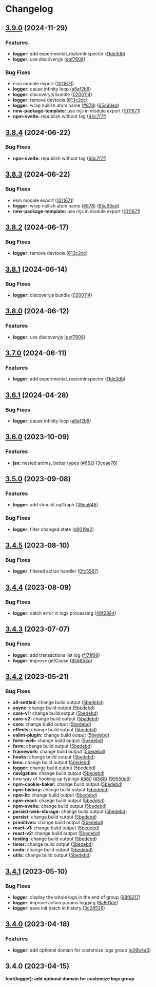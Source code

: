 # Changelog

## [3.9.0](https://github.com/skhrv/reatom/compare/logger-v3.8.4...logger-v3.9.0) (2024-11-29)


### Features

* **logger:** add experimental_reatomInspector ([f1de3db](https://github.com/skhrv/reatom/commit/f1de3db5eafb1822d974e43325b73f1f606591b5))
* **logger:** use discoveryjs ([eef7808](https://github.com/skhrv/reatom/commit/eef7808cff6e36f16dfd97396e95f230f6dc4bda))


### Bug Fixes

* esm module export ([1011671](https://github.com/skhrv/reatom/commit/10116719dd92d8102352a39e4ed772b8173d8668))
* **logger:** cause infinity loop ([a8af2b8](https://github.com/skhrv/reatom/commit/a8af2b824e4772e64eb6c85695eba494856e52cf))
* **logger:** discoveryjs bundle ([0200114](https://github.com/skhrv/reatom/commit/020011447a3f379a182f4b9dbb4dc754b46a4a85))
* **logger:** remove devtools ([613c2dc](https://github.com/skhrv/reatom/commit/613c2dcb8eb894ad49a7de71d852ed9f86ee6834))
* **logger:** wrap nullish atom name ([#878](https://github.com/skhrv/reatom/issues/878)) ([65c90ed](https://github.com/skhrv/reatom/commit/65c90ed75c88d737a32c1e459d127980df1e4161))
* **new-package-template:** use mjs in module export ([1011671](https://github.com/skhrv/reatom/commit/10116719dd92d8102352a39e4ed772b8173d8668))
* **npm-svelte:** republish without tag ([93c7f7f](https://github.com/skhrv/reatom/commit/93c7f7f5ec58247b1b3aec854cd83b0a0ecd6a6c))

## [3.8.4](https://github.com/artalar/reatom/compare/logger-v3.8.3...logger-v3.8.4) (2024-06-22)


### Bug Fixes

* **npm-svelte:** republish without tag ([93c7f7f](https://github.com/artalar/reatom/commit/93c7f7f5ec58247b1b3aec854cd83b0a0ecd6a6c))

## [3.8.3](https://github.com/artalar/reatom/compare/logger-v3.8.2...logger-v3.8.3) (2024-06-22)


### Bug Fixes

* esm module export ([1011671](https://github.com/artalar/reatom/commit/10116719dd92d8102352a39e4ed772b8173d8668))
* **logger:** wrap nullish atom name ([#878](https://github.com/artalar/reatom/issues/878)) ([65c90ed](https://github.com/artalar/reatom/commit/65c90ed75c88d737a32c1e459d127980df1e4161))
* **new-package-template:** use mjs in module export ([1011671](https://github.com/artalar/reatom/commit/10116719dd92d8102352a39e4ed772b8173d8668))

## [3.8.2](https://github.com/artalar/reatom/compare/logger-v3.8.1...logger-v3.8.2) (2024-06-17)


### Bug Fixes

* **logger:** remove devtools ([613c2dc](https://github.com/artalar/reatom/commit/613c2dcb8eb894ad49a7de71d852ed9f86ee6834))

## [3.8.1](https://github.com/artalar/reatom/compare/logger-v3.8.0...logger-v3.8.1) (2024-06-14)


### Bug Fixes

* **logger:** discoveryjs bundle ([0200114](https://github.com/artalar/reatom/commit/020011447a3f379a182f4b9dbb4dc754b46a4a85))

## [3.8.0](https://github.com/artalar/reatom/compare/logger-v3.7.0...logger-v3.8.0) (2024-06-12)


### Features

* **logger:** use discoveryjs ([eef7808](https://github.com/artalar/reatom/commit/eef7808cff6e36f16dfd97396e95f230f6dc4bda))

## [3.7.0](https://github.com/artalar/reatom/compare/logger-v3.6.1...logger-v3.7.0) (2024-06-11)


### Features

* **logger:** add experimental_reatomInspector ([f1de3db](https://github.com/artalar/reatom/commit/f1de3db5eafb1822d974e43325b73f1f606591b5))

## [3.6.1](https://github.com/artalar/reatom/compare/logger-v3.6.0...logger-v3.6.1) (2024-04-28)


### Bug Fixes

* **logger:** cause infinity loop ([a8af2b8](https://github.com/artalar/reatom/commit/a8af2b824e4772e64eb6c85695eba494856e52cf))

## [3.6.0](https://github.com/artalar/reatom/compare/logger-v3.5.0...logger-v3.6.0) (2023-10-09)


### Features

* **jsx:** nested atoms, better types ([#652](https://github.com/artalar/reatom/issues/652)) ([3ceae78](https://github.com/artalar/reatom/commit/3ceae788da52ff40a561ce5b2fc5371475fb7d7c))

## [3.5.0](https://github.com/artalar/reatom/compare/logger-v3.4.5...logger-v3.5.0) (2023-09-08)


### Features

* **logger:** add shouldLogGraph ([39ea646](https://github.com/artalar/reatom/commit/39ea64680cdf0dea23045e7d13c6a45e927df541))


### Bug Fixes

* **logger:** filter changed state ([d9019a2](https://github.com/artalar/reatom/commit/d9019a2acb34bdd09d89aa0028754269d4024852))

## [3.4.5](https://github.com/artalar/reatom/compare/logger-v3.4.4...logger-v3.4.5) (2023-08-10)


### Bug Fixes

* **logger:** filtered action handler ([0fc5587](https://github.com/artalar/reatom/commit/0fc5587cc28df45f23aca0985ce822fbaf410812))

## [3.4.4](https://github.com/artalar/reatom/compare/logger-v3.4.3...logger-v3.4.4) (2023-08-09)


### Bug Fixes

* **logger:** catch error in logs processing ([48f2884](https://github.com/artalar/reatom/commit/48f2884e9cfc65ba2d952d586125493474c19ec6))

## [3.4.3](https://github.com/artalar/reatom/compare/logger-v3.4.2...logger-v3.4.3) (2023-07-07)


### Bug Fixes

* **logger:** add transactions list log ([f171f99](https://github.com/artalar/reatom/commit/f171f99af5d120235222bb7bc293c808c95c84d9))
* **logger:** improve getCause ([856853d](https://github.com/artalar/reatom/commit/856853d4dad0387773dd54358c3f8addc7e11cce))

## [3.4.2](https://github.com/artalar/reatom/compare/logger-v3.4.1...logger-v3.4.2) (2023-05-21)


### Bug Fixes

* **all-settled:** change build output ([5bedebd](https://github.com/artalar/reatom/commit/5bedebda3a1ee92850d10f767686303b8ec2ba0e))
* **async:** change build output ([5bedebd](https://github.com/artalar/reatom/commit/5bedebda3a1ee92850d10f767686303b8ec2ba0e))
* **core-v1:** change build output ([5bedebd](https://github.com/artalar/reatom/commit/5bedebda3a1ee92850d10f767686303b8ec2ba0e))
* **core-v2:** change build output ([5bedebd](https://github.com/artalar/reatom/commit/5bedebda3a1ee92850d10f767686303b8ec2ba0e))
* **core:** change build output ([5bedebd](https://github.com/artalar/reatom/commit/5bedebda3a1ee92850d10f767686303b8ec2ba0e))
* **effects:** change build output ([5bedebd](https://github.com/artalar/reatom/commit/5bedebda3a1ee92850d10f767686303b8ec2ba0e))
* **eslint-plugin:** change build output ([5bedebd](https://github.com/artalar/reatom/commit/5bedebda3a1ee92850d10f767686303b8ec2ba0e))
* **form-web:** change build output ([5bedebd](https://github.com/artalar/reatom/commit/5bedebda3a1ee92850d10f767686303b8ec2ba0e))
* **form:** change build output ([5bedebd](https://github.com/artalar/reatom/commit/5bedebda3a1ee92850d10f767686303b8ec2ba0e))
* **framework:** change build output ([5bedebd](https://github.com/artalar/reatom/commit/5bedebda3a1ee92850d10f767686303b8ec2ba0e))
* **hooks:** change build output ([5bedebd](https://github.com/artalar/reatom/commit/5bedebda3a1ee92850d10f767686303b8ec2ba0e))
* **lens:** change build output ([5bedebd](https://github.com/artalar/reatom/commit/5bedebda3a1ee92850d10f767686303b8ec2ba0e))
* **logger:** change build output ([5bedebd](https://github.com/artalar/reatom/commit/5bedebda3a1ee92850d10f767686303b8ec2ba0e))
* **navigation:** change build output ([5bedebd](https://github.com/artalar/reatom/commit/5bedebda3a1ee92850d10f767686303b8ec2ba0e))
* new way of hooking up typings [#560](https://github.com/artalar/reatom/issues/560) ([#568](https://github.com/artalar/reatom/issues/568)) ([99550e9](https://github.com/artalar/reatom/commit/99550e98c34df7efd8431282a868a0483bed5dc8))
* **npm-cookie-baker:** change build output ([5bedebd](https://github.com/artalar/reatom/commit/5bedebda3a1ee92850d10f767686303b8ec2ba0e))
* **npm-history:** change build output ([5bedebd](https://github.com/artalar/reatom/commit/5bedebda3a1ee92850d10f767686303b8ec2ba0e))
* **npm-lit:** change build output ([5bedebd](https://github.com/artalar/reatom/commit/5bedebda3a1ee92850d10f767686303b8ec2ba0e))
* **npm-react:** change build output ([5bedebd](https://github.com/artalar/reatom/commit/5bedebda3a1ee92850d10f767686303b8ec2ba0e))
* **npm-svelte:** change build output ([5bedebd](https://github.com/artalar/reatom/commit/5bedebda3a1ee92850d10f767686303b8ec2ba0e))
* **persist-web-storage:** change build output ([5bedebd](https://github.com/artalar/reatom/commit/5bedebda3a1ee92850d10f767686303b8ec2ba0e))
* **persist:** change build output ([5bedebd](https://github.com/artalar/reatom/commit/5bedebda3a1ee92850d10f767686303b8ec2ba0e))
* **primitives:** change build output ([5bedebd](https://github.com/artalar/reatom/commit/5bedebda3a1ee92850d10f767686303b8ec2ba0e))
* **react-v1:** change build output ([5bedebd](https://github.com/artalar/reatom/commit/5bedebda3a1ee92850d10f767686303b8ec2ba0e))
* **react-v2:** change build output ([5bedebd](https://github.com/artalar/reatom/commit/5bedebda3a1ee92850d10f767686303b8ec2ba0e))
* **testing:** change build output ([5bedebd](https://github.com/artalar/reatom/commit/5bedebda3a1ee92850d10f767686303b8ec2ba0e))
* **timer:** change build output ([5bedebd](https://github.com/artalar/reatom/commit/5bedebda3a1ee92850d10f767686303b8ec2ba0e))
* **undo:** change build output ([5bedebd](https://github.com/artalar/reatom/commit/5bedebda3a1ee92850d10f767686303b8ec2ba0e))
* **utils:** change build output ([5bedebd](https://github.com/artalar/reatom/commit/5bedebda3a1ee92850d10f767686303b8ec2ba0e))

## [3.4.1](https://github.com/artalar/reatom/compare/logger-v3.4.0...logger-v3.4.1) (2023-05-10)


### Bug Fixes

* **logger:** display the whole logs in the end of group ([98f8217](https://github.com/artalar/reatom/commit/98f8217ae297a508b5b781b696eaf60cb870228d))
* **logger:** improve action params logging ([6a801de](https://github.com/artalar/reatom/commit/6a801de57b1916adb5a7b0feae7c25ad2095fce6))
* **logger:** save init patch in history ([3c28526](https://github.com/artalar/reatom/commit/3c28526c4bc0b02787c69bd297d3af2729fa971d))

## [3.4.0](https://github.com/artalar/reatom/compare/logger-v3.3.1...logger-v3.4.0) (2023-04-18)


### Features

* **logger:** add optional domain for customize logs group ([e09b4a6](https://github.com/artalar/reatom/commit/e09b4a65cbfb2bbf0e3559f1c3518622f688db48))

## 3.4.0 (2023-04-15)

**feat(logger): add optional domain for customize logs group**
